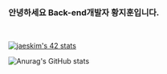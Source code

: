 ### 안녕하세요 Back-end개발자 황지훈입니다.
<br/>

[![jaeskim's 42 stats](https://badge42.herokuapp.com/api/stats/jihuhwan)](https://github.com/JaeSeoKim/badge42)


![Anurag's GitHub stats](https://github-readme-stats.vercel.app/api?username=ghkdwlgns612&show_icons=true&theme=radical)
